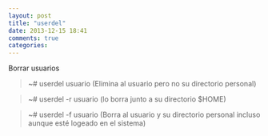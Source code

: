 ```yaml
---
layout: post
title: "userdel"
date: 2013-12-15 18:41
comments: true
categories: 
---
```

Borrar usuarios

>~# userdel usuario (Elimina al usuario pero no su directorio personal)

>~# userdel -r usuario (lo borra junto a su directorio $HOME)

>~# userdel -f usuario (Borra al usuario y su directorio personal incluso aunque esté logeado en el sistema)

